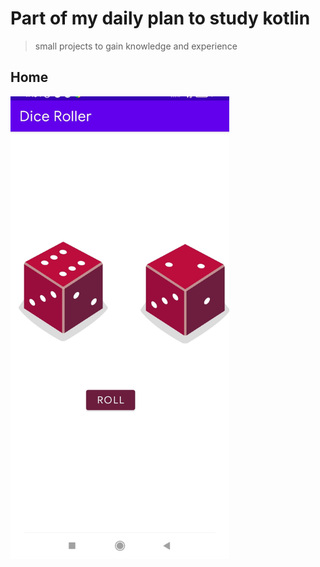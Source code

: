 # Part of my daily plan to study kotlin

> small projects to gain knowledge and experience 

## Home
<img src="https://github.com/leandroSJ/diceRoller/blob/main/diceRoller.jpg" alt="diceRoller App" width="350">
